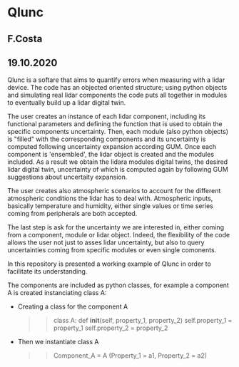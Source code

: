 # **Qlunc**

## F.Costa
## 19.10.2020

Qlunc is a softare that aims to quantify errors when measuring with a lidar device. The code has an objected oriented structure; using python objects and simulating 
real lidar components the code puts all together in modules to eventually build up a lidar digital twin. 

The user creates an instance of each lidar component, including its functional parameters and defining the function that is used to obtain the specific components 
uncertainty. Then, each module (also python objects) is "filled" with the corresponding components and its uncertainty is computed following uncertainty expansion 
according GUM. Once each component is 'ensembled', the lidar object is created and the modules included. As a result we obtain the lidara modules digital twins, the desired lidar digital twin, uncertainty of which is computed again by following GUM suggestions about uncertaity expansion.

The user creates also atmospheric scenarios to account for the different atmospheric conditions the lidar has to deal with. Atmospheric inputs, basically temperature 
and humidity, either single values or time series coming from peripherals are both accepted.

The last step is ask for the uncertainty we are interested in, either coming from a component, module or lidar object. Indeed, the flexibility of the code allows the 
user not just to asses lidar uncertainty,  but also to query uncertainties coming from specific modules or even single comonents.

In this repository is presented a working example of Qlunc in order to facilitate its understanding.

The components are included as python classes, for example a component A is created instanciating class A:

- Creating a class for the component A
  >> class A:
  >>   def __init__(self, property_1, property_2)
  >>      self.property_1 = property_1
  >>      self.property_2 = property_2

- Then we instantiate class A

  >> Component_A = A (Property_1 = a1,
                      Property_2 = a2)
     
